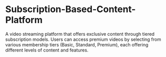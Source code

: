# Subscription-Based-Content-Platform
A video streaming platform that offers exclusive content through tiered subscription models. Users can access premium videos by selecting from various membership tiers (Basic, Standard, Premium), each offering different levels of content and features.
